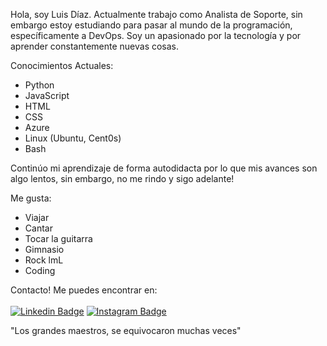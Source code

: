 Hola, soy Luis Díaz. Actualmente trabajo como Analista de Soporte, sin embargo estoy estudiando para pasar al mundo de la programación, específicamente a DevOps. Soy un apasionado por la tecnología y por 
aprender constantemente nuevas cosas.

Conocimientos Actuales:
-  Python 
-  JavaScript
-  HTML
-  CSS
- Azure
- Linux (Ubuntu, Cent0s)
- Bash

Continúo mi aprendizaje de forma autodidacta por lo que mis avances son algo lentos, sin embargo, no me rindo y sigo adelante!

Me gusta:
- Viajar
- Cantar
- Tocar la guitarra
- Gimnasio
- Rock lmL
- Coding


Contacto!
Me puedes encontrar en: </br></br>
[![Linkedin Badge](https://img.shields.io/badge/-LinkedIn-blue?style=for-the-badge&logo=Linkedin&logoColor=white&link=https://www.linkedin.com/in/ladmti/)](https://www.linkedin.com/in/ladmti/)
[![Instagram Badge](https://img.shields.io/badge/-Instagram-purple?style=for-the-badge&logo=instagram&logoColor=white&link=https://www.instagram.com/dopamina.jealous/)](https://www.instagram.com/dopamina.jealous/)

"Los grandes maestros, se equivocaron muchas veces"

